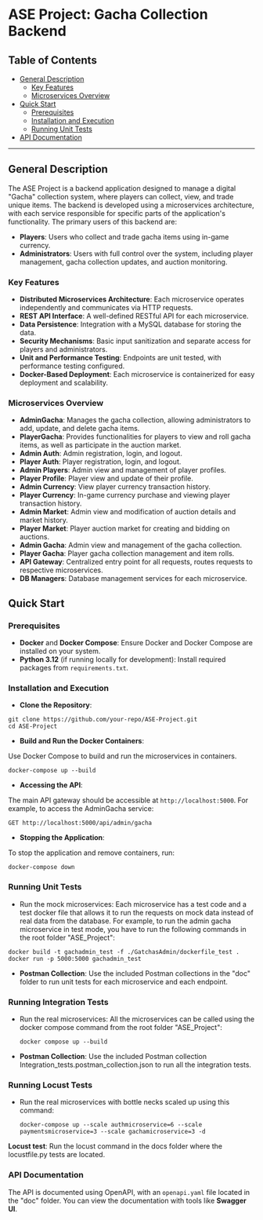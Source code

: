 
# ASE Project: Gacha Collection Backend

## Table of Contents
- [General Description](#general-description)
  - [Key Features](#key-features)
  - [Microservices Overview](#microservices-overview)
- [Quick Start](#quick-start)
  - [Prerequisites](#prerequisites)
  - [Installation and Execution](#installation-and-execution)
  - [Running Unit Tests](#running-unit-tests)
- [API Documentation](#api-documentation)

---

## General Description

The ASE Project is a backend application designed to manage a digital "Gacha" collection system, where players can collect, view, and trade unique items. The backend is developed using a microservices architecture, with each service responsible for specific parts of the application's functionality.
The primary users of this backend are:

-   **Players**: Users who collect and trade gacha items using in-game currency.
-   **Administrators**: Users with full control over the system, including player management, gacha collection updates, and auction monitoring.

### Key Features

-   **Distributed Microservices Architecture**: Each microservice operates independently and communicates via HTTP requests.
-   **REST API Interface**: A well-defined RESTful API for each microservice.
-   **Data Persistence**: Integration with a MySQL database for storing the data.
-   **Security Mechanisms**: Basic input sanitization and separate access for players and administrators.
-   **Unit and Performance Testing**: Endpoints are unit tested, with performance testing configured.
-   **Docker-Based Deployment**: Each microservice is containerized for easy deployment and scalability.

### Microservices Overview

-   **AdminGacha**: Manages the gacha collection, allowing administrators to add, update, and delete gacha items.
-   **PlayerGacha**: Provides functionalities for players to view and roll gacha items, as well as participate in the auction market.
- **Admin Auth**: Admin registration, login, and logout.
- **Player Auth**: Player registration, login, and logout.
- **Admin Players**: Admin view and management of player profiles.
- **Player Profile**: Player view and update of their profile.
- **Admin Currency**: View player currency transaction history.
- **Player Currency**: In-game currency purchase and viewing player transaction history.
- **Admin Market**: Admin view and modification of auction details and market history.
- **Player Market**: Player auction market for creating and bidding on auctions.
- **Admin Gacha**: Admin view and management of the gacha collection.
- **Player Gacha**: Player gacha collection management and item rolls.
- **API Gateway**: Centralized entry point for all requests, routes requests to respective microservices.
- **DB Managers**: Database management services for each microservice.

## Quick Start

### Prerequisites

-   **Docker** and **Docker Compose**: Ensure Docker and Docker Compose are installed on your system.
-   **Python 3.12** (if running locally for development): Install required packages from `requirements.txt`.

### Installation and Execution

 -  **Clone the Repository**:

```
git clone https://github.com/your-repo/ASE-Project.git
cd ASE-Project
```
        
 -  **Build and Run the Docker Containers**:
    
   Use Docker Compose to build and run the microservices in containers.
    
    docker-compose up --build
    
 -  **Accessing the API**:
    
The main API gateway should be accessible at `http://localhost:5000`.
For example, to access the AdminGacha service:
```        
GET http://localhost:5000/api/admin/gacha
```
        
 -  **Stopping the Application**:
    
To stop the application and remove containers, run:

    docker-compose down
    
### Running Unit Tests

 - Run the mock microservices: Each microservice has a test code and a test docker file that allows it to run the requests on mock data instead of real data from the database. For example, to run the admin gacha microservice in test mode, you have to run the following commands in the root folder "ASE_Project":

```
docker build -t gachadmin_test -f ./GatchasAdmin/dockerfile_test .
docker run -p 5000:5000 gachadmin_test
```

 -   **Postman Collection**: Use the included Postman collections in the "doc" folder to run unit tests for each microservice and each endpoint.
### Running Integration Tests

- Run the real microservices: All the microservices can be called using the docker compose command from the root folder "ASE_Project":
  
  ```
  docker compose up --build
  ```

-   **Postman Collection**: Use the included Postman collection Integration_tests.postman_collection.json to run all the integration tests.
  ### Running Locust Tests

- Run the real microservices with bottle necks scaled up using this command:
  ```
  docker-compose up --scale authmicroservice=6 --scale paymentsmicroservice=3 --scale gachamicroservice=3 -d
  ```
 **Locust test**: Run the locust command in the docs folder where the locustfile.py tests are located.
 
### API Documentation

The API is documented using OpenAPI, with an `openapi.yaml` file located in the "doc" folder. You can view the documentation with tools like **Swagger UI**.

